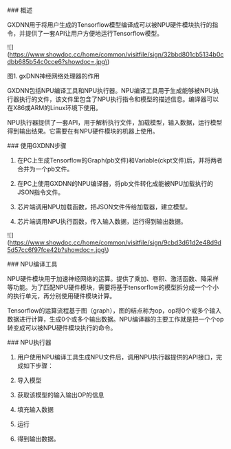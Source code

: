 \#\#\# 概述



GXDNN用于将用户生成的Tensorflow模型编译成可以被NPU硬件模块执行的指令，并提供了一套API让用户方便地运行Tensorflow模型。



!\[\]\(https://www.showdoc.cc/home/common/visitfile/sign/32bbd801cb5134b0cdbb685b54c0cce6?showdoc=.jpg\)

图1. gxDNN神经网络处理器的作用



GXDNN包括NPU编译工具和NPU执行器。NPU编译工具用于生成能够被NPU执行器执行的文件，该文件里包含了NPU执行指令和模型的描述信息。编译器可以在X86或ARM的Linux环境下使用。



NPU执行器提供了一套API，用于解析执行文件，加载模型，输入数据，运行模型得到输出结果。它需要在有NPU硬件模块的机器上使用。



\#\#\# 使用GXDNN步骤



1. 在PC上生成Tensorflow的Graph\(pb文件\)和Variable\(ckpt文件\)后，并将两者合并为一个pb文件。

2. 在PC上使用GXDNN的NPU编译器，将pb文件转化成能被NPU加载执行的JSON指令文件。

3. 芯片端调用NPU加载函数，把JSON文件传给加载器，建立模型。

4. 芯片端调用NPU执行函数，传入输入数据，运行得到输出数据。



!\[\]\(https://www.showdoc.cc/home/common/visitfile/sign/9cbd3d61d2e48d9d5d57cc6f97fce42b?showdoc=.jpg\)



\#\#\# NPU编译工具



NPU硬件模块用于加速神经网络的运算。提供了乘加、卷积、激活函数、降采样等功能。为了匹配NPU硬件模块，需要将基于tensorflow的模型拆分成一个个小的执行单元，再分别使用硬件模块计算。



Tensorflow的运算流程基于图（graph），图的结点称为op，op将0个或多个输入数据进行计算，生成0个或多个输出数据。NPU编译器的主要工作就是把一个个op转变成可以被NPU硬件模块执行的命令。



\#\#\# NPU执行器



1. 用户使用NPU编译工具生成NPU文件后，调用NPU执行器提供的API接口，完成如下步骤：

2. 导入模型

3. 获取该模型的输入输出OP的信息

4. 填充输入数据

5. 运行

6. 得到输出数据。

